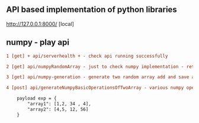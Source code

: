 ## API based implementation of python libraries

http://127.0.0.1:8000/ [local]

## numpy - play api 

```diff
1 [get] + api/serverhealth + - check api running successfully

2 [get] api/numpyRandomArray - just to check numpy implementation - return random array data

3 [get] api/numpy-generation - generate two random array add and save as npy, txt and then feth data from npy to return json.

4 [post] api/generateNumpyBasicOperationsOfTwoArray - various numpy operations and save data as json file 

    payload exp = {
        "array1": [1,2, 34 , 4],
        "array2": [4,5, 12, 56]
    }
```
